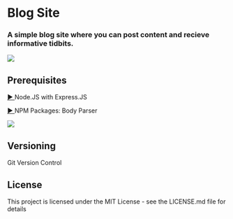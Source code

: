 <h1 style="font-weight: bold;">Blog Site</h1>
<h3>A simple blog site where you can post content and recieve informative tidbits.</h3>
<img src="portfolio-img1.png">

<h2 style="font-weight: bold;">Prerequisites</h2>
<p><a href="https://nodejs.org/en/docs/">▶ </a>Node.JS with Express.JS</p>
<p><a href="https://docs.npmjs.com/">▶ </a>NPM Packages: Body Parser</p> 

<img src="portfolio-img2.png">

<h2 style="font-weight: bold;">Versioning</h2>
<p>Git Version Control</p>

<h2 style="font-weight: bold;">License</h2>
<p>This project is licensed under the MIT License - see the LICENSE.md file for details</p>
